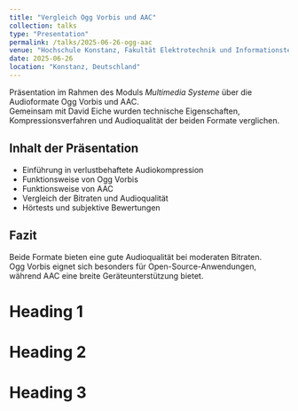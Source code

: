 ```yaml
---
title: "Vergleich Ogg Vorbis und AAC"
collection: talks
type: "Presentation"
permalink: /talks/2025-06-26-ogg-aac
venue: "Hochschule Konstanz, Fakultät Elektrotechnik und Informationstechnik"
date: 2025-06-26
location: "Konstanz, Deutschland"
---
```


Präsentation im Rahmen des Moduls *Multimedia Systeme* über die Audioformate Ogg Vorbis und AAC.  
Gemeinsam mit David Eiche wurden technische Eigenschaften, Kompressionsverfahren und Audioqualität der beiden Formate verglichen.

## Inhalt der Präsentation
- Einführung in verlustbehaftete Audiokompression
- Funktionsweise von Ogg Vorbis
- Funktionsweise von AAC
- Vergleich der Bitraten und Audioqualität
- Hörtests und subjektive Bewertungen

## Fazit
Beide Formate bieten eine gute Audioqualität bei moderaten Bitraten.  
Ogg Vorbis eignet sich besonders für Open-Source-Anwendungen, während AAC eine breite Geräteunterstützung bietet.

Heading 1
======

Heading 2
======

Heading 3
======